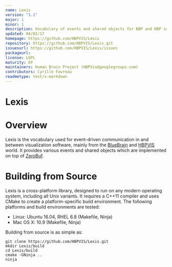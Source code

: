 ```yaml
---
name: Lexis
version: "1.1"
major: 1
minor: 1
description: Vocabulary of events and shared objects for BBP and HBP software
updated: 04/02/17
homepage: https://github.com/HBPVIS/Lexis
repository: https://github.com/HBPVIS/Lexis.git
issuesurl: https://github.com/HBPVIS/Lexis/issues
packageurl: 
license: LGPL
maturity: EP
maintainers: Human Brain Project (HBPVis@googlegroups.com)
contributors: Cyrille Favreau
readmetype: text/x-markdown
---
```

Lexis
=======

# Overview

Lexis is the vocabulary used for event-driven communication in and between
visualization software, mainly from the [BlueBrain](https://github.com/BlueBrain)
and [HBPVIS](https://github.com/HBPVIS) world. It provides various events and
shared objects which are implemented on top of
[ZeroBuf](https://github.com/HBPVIS/ZeroBuf).

# Building from Source

Lexis is a cross-platform library, designed to run on any modern operating
system, including all Unix variants. It requires a C++11 compiler and uses CMake
to create a platform-specific build environment. The following platforms and
build environments are tested:

* Linux: Ubuntu 16.04, RHEL 6.8 (Makefile, Ninja)
* Mac OS X: 10.9 (Makefile, Ninja)

Building from source is as simple as:

    git clone https://github.com/HBPVIS/Lexis.git
    mkdir Lexis/build
    cd Lexis/build
    cmake -GNinja ..
    ninja

